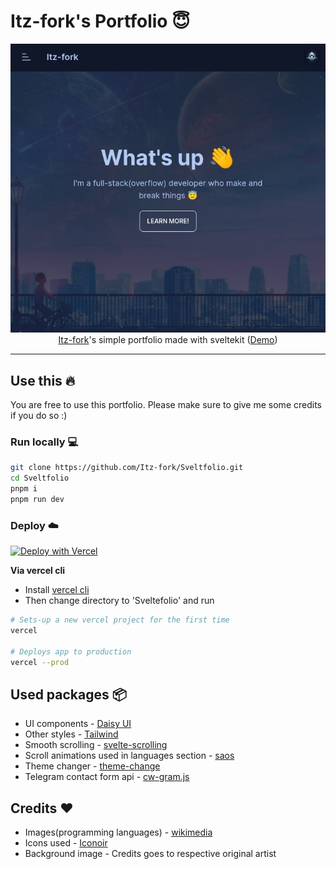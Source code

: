 # Itz-fork's Portfolio 😇

<p align="center">
    <img src="stuff/preview.jpeg">
    </br>
    <a href="https://github.com/Itz-fork">Itz-fork</a>'s simple portfolio made with sveltekit (<a href="https://itz-fork.vercel.app/">Demo</a>)
</p>

---

## Use this 🔥
You are free to use this portfolio. Please make sure to give me some credits if you do so :)

### Run locally 💻
```bash
git clone https://github.com/Itz-fork/Sveltfolio.git
cd Sveltfolio
pnpm i
pnpm run dev
```

### Deploy ☁️

[![Deploy with Vercel](https://vercel.com/button)](https://vercel.com/new/clone?repository-url=https://github.com/Itz-fork/Portfolio)

**Via vercel cli**
- Install [vercel cli](https://vercel.com/cli)
- Then change directory to 'Sveltefolio' and run
```sh
# Sets-up a new vercel project for the first time
vercel

# Deploys app to production
vercel --prod
```

## Used packages 📦
- UI components - [Daisy UI](https://github.com/saadeghi/daisyui)
- Other styles - [Tailwind](http://tailwindcss.com/)
- Smooth scrolling - [svelte-scrolling](https://github.com/valmisson/svelte-scrolling)
- Scroll animations used in languages section - [saos](https://github.com/shiryel/saos)
- Theme changer - [theme-change](https://github.com/saadeghi/theme-change)
- Telegram contact form api - [cw-gram.js](https://github.com/Itz-fork/cw-gram.js)


## Credits ❤️
- Images(programming languages) - [wikimedia](https://commons.wikimedia.org/)
- Icons used - [Iconoir](https://iconoir.com/)
- Background image - Credits goes to respective original artist